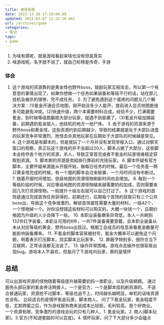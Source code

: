 ```yaml
---
title: 游戏有感
date: 2022-12-30 17:19:04.99
updated: 2023-03-07 11:22:16.661
url: /archives/game
categories: 
- 笔记
tags: 
- game
---
```


1. 为啥有感呢，就是游戏看起来啥也没有但是真实
2. 啥游戏呢，名字就不说了，就自己标榜是传奇，手游
### 体会
   1. 这个游戏的资源靠的是黄金怪也野外boss，鼓励玩家互相攻击，所以第一个有意思的事情出现了，如果你想做一个任务如果装备和等级不行的话，站在那儿挂机会被杀的很惨，完不成任务。
    2. 为了避免遇到这个蛋疼的问题又几个解决方案：(1)氪金开通会员地图，刚开始没多少人能开，提前进入会员地图能很多可能避免冲突。(2)快速升级，两个本需要材料合成，经验不少，打满需要氪金，到时候等级跑赢绝大部分玩家，就遇不到偷袭了。(3)氪金升级加搞装备，前期遇到氪金狠人，他挂机的地方一地尸体。
    3. 由于游戏的资源来源于野外boss和黄金怪，这些资源约到后期越少，导致的结果就是处于大部队进度的玩家竞争非常激烈，抢怪击杀其他玩家在后期处于大部队的时候越是常见。
    4. 这个游戏是有脚本的，但是我玩了一个月并没有发现举报入口，通过对聊天窗口的观察，真正玩这个游戏的并不会超过20人，脚本占据了大部分，这些脚本会抢夺各个地方的资源，杀人，导致正常首充或者不氪金的玩家很难稳定获取到资源。
    5. 脚本刷的资源是卖給排行靠前的充钱玩家。
    6. 脚本怀疑有官方脚本，主要怀疑来源是从开服开始，做每日任务的时候，最后一个任务差一两只黄金怪完成的时候，有一个盟的脚本会过来偷袭，一个月时间没有中断过。
    7. 随着开服时间增加，低级地图的资源怪物刷新时间也会增加。
    8. 每到一个等级阶段的时候，对应等级地图的资源怪物越来越需要奶的加成，否则需要来回几次打资源怪物。一般提升十级左右就可以自己打过了。
    9. 这个游戏的首饰是通过完成首饰任务获得的，前期还行，后期每个首饰的获取只有三个公共boss出，导致这个竞争很激烈。解锁首饰属性需要大量的材料，一级42个，一个怪物掉一个。对你没想错这些材料可以购买的，大概一块钱一个，后期价格因为升级的人少会降下一些。
    10. 本职业装备爆率异常低，本人一共刷到132件红字装备，本职业可用的6件，一共7件装备需要穿戴，且本职业装备从未从对应等级的黄金，野外boss出现过。根据工会成员的信息来看氪金数量可能影响装备爆率。
    11. 不氪金的脚本容易被封号，氪金大概率可以避免这个问题，明着表示打压脚本，现实脚本比玩家多。
    12. 屏蔽字特别多，很符合当下互联网，正常话语都无法说了。
    13. 操作异常困难。游戏点击操作也很容易出现bug。游戏本人不喜欢，但是问了下游戏内玩家，靠的是情怀
## 总结
可以出游戏资源的怪物随着等级提升越需要奶妈一类职业，以及升级翅膀。
    通过服务头部玩家的氪金养活两拨人，一个是官方，一个是脚本挂机刷资源的。
    不适合普通玩家，资源抢不过脚本，等级也追不上，时间越长越明显。单机的话啥资源也没有。
    比较适合的是情怀氪金玩家，脚本商人。
    问了下氪金玩家，氪金程度不低，尤其跨服之后，作为游戏服务商来说成本比较低，毛利较高，是个好商业。
    一个资源有限，竞争激烈的游戏会玩的只有几种人，1. 氪金玩家。2. 商人(脚本玩家)。3.官方(不知道套路的可以百度)。4. 情怀玩家，问了下大部分多少会磕点
    
    